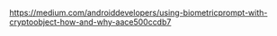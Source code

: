 https://medium.com/androiddevelopers/using-biometricprompt-with-cryptoobject-how-and-why-aace500ccdb7


